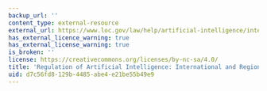 ```yaml
---
backup_url: ''
content_type: external-resource
external_url: https://www.loc.gov/law/help/artificial-intelligence/international.php
has_external_licence_warning: true
has_external_license_warning: true
is_broken: ''
license: https://creativecommons.org/licenses/by-nc-sa/4.0/
title: 'Regulation of Artificial Intelligence: International and Regional Approaches'
uid: d7c56fd8-129b-4485-abe4-e21be55b49e9
---
```

